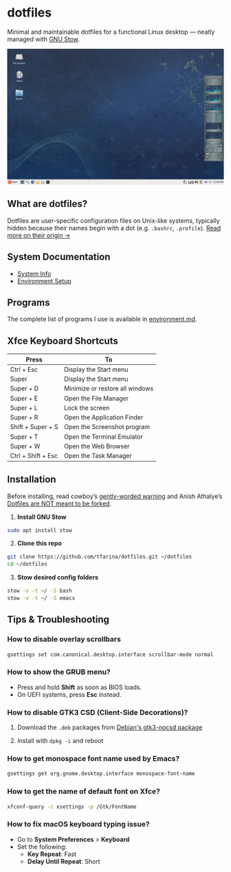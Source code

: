# dotfiles

Minimal and maintainable dotfiles for a functional Linux desktop — neatly
managed with [GNU Stow](https://www.gnu.org/software/stow/).

![Desktop Screenshot](screenshots/ubuntu_xfce_desktop_launcher_mail_client_2025-08-04_11-09-54.png)

## What are dotfiles?

Dotfiles are user-specific configuration files on Unix-like systems,
typically hidden because their names begin with a dot (e.g. `.bashrc`,
`.profile`).
[Read more on their origin →](./history_of_dotfiles.md)

## **System Documentation**
- [System Info](./system_info.md)
- [Environment Setup](./environment.md)

## Programs

The complete list of programs I use is available in [environment.md](environment.md).

## Xfce Keyboard Shortcuts

| Press         | To            |
| ------------- | ------------- |
| Ctrl + Esc  | Display the Start menu |
| Super | Display the Start menu |
| Super + D | Minimize or restore all windows |
| Super + E | Open the File Manager |
| Super + L | Lock the screen |
| Super + R | Open the Application Finder |
| Shift + Super + S | Open the Screenshot program |
| Super + T | Open the Terminal Emulator |
| Super + W | Open the Web Browser |
| Ctrl + Shift + Esc  | Open the Task Manager |

## Installation

Before installing, read cowboy’s [gently-worded warning](https://github.com/cowboy/dotfiles#heed-this-critically-important-warning-before-you-install) and Anish Athalye’s [Dotfiles are NOT meant to be forked](http://www.anishathalye.com/2014/08/03/managing-your-dotfiles/).

1. **Install GNU Stow**

```sh
sudo apt install stow
```

2. **Clone this repo**

```sh
git clone https://github.com/tfarina/dotfiles.git ~/dotfiles
cd ~/dotfiles
```

3. **Stow desired config folders**

```sh
stow -v -t ~/ -S bash
stow -v -t ~/ -S emacs
```

## Tips & Troubleshooting

### How to disable overlay scrollbars

```sh
gsettings set com.canonical.desktop.interface scrollbar-mode normal
```

### How to show the GRUB menu?

- Press and hold **Shift** as soon as BIOS loads.
- On UEFI systems, press **Esc** instead.

### How to disable GTK3 CSD (Client-Side Decorations)?

1. Download the `.deb` packages from [Debian's gtk3-nocsd package](https://packages.debian.org/trixie/all/gtk3-nocsd/download)

2. Install with `dpkg -i` and reboot

### How to get monospace font name used by Emacs?

```sh
gsettings get org.gnome.desktop.interface monospace-font-name
```

### How to get the name of default font on Xfce?

```sh
xfconf-query -c xsettings -p /Gtk/FontName
```

### How to fix macOS keyboard typing issue?

- Go to **System Preferences** > **Keyboard**
- Set the following:
  - **Key Repeat**: Fast
  - **Delay Until Repeat**: Short
